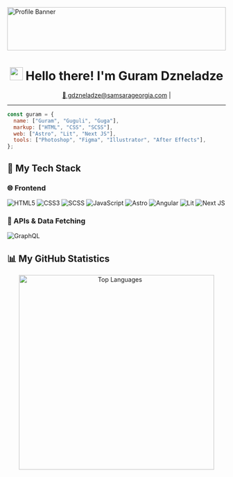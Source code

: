 <img src="https://static1.colliderimages.com/wordpress/wp-content/uploads/2022/06/Star-Wars-(1).jpg" alt="Profile Banner" width="100%" height="100px" />

<h1 align="center">
  <img src="https://media.giphy.com/media/hvRJCLFzcasrR4ia7z/giphy.gif" width="30px">
  Hello there! I'm Guram Dzneladze
</h1>


<p align="center">
  <a href="mailto:gdzneladze@samsarageorgia.com">📧 gdzneladze@samsarageorgia.com</a> | 

</p>

---

```js
const guram = {
  name: ["Guram", "Guguli", "Guga"],
  markup: ["HTML", "CSS", "SCSS"],
  web: ["Astro", "Lit", "Next JS"],
  tools: ["Photoshop", "Figma", "Illustrator", "After Effects"],
};
```

## 🚀 My Tech Stack

### 🌐 Frontend
![HTML5](https://img.shields.io/badge/HTML5-E34F26?style=for-the-badge&logo=html5&logoColor=white)
![CSS3](https://img.shields.io/badge/CSS3-1572B6?style=for-the-badge&logo=css3&logoColor=white)
![SCSS](https://img.shields.io/badge/SCSS-CC6699?style=for-the-badge&logo=sass&logoColor=white)
![JavaScript](https://img.shields.io/badge/JavaScript-F7DF1E?style=for-the-badge&logo=javascript&logoColor=black)
![Astro](https://img.shields.io/badge/Astro-FF5D01?style=for-the-badge&logo=astro&logoColor=white)
![Angular](https://img.shields.io/badge/Angular-DD0031?style=for-the-badge&logo=angular&logoColor=white)
![Lit](https://img.shields.io/badge/Lit-green?style=for-the-badge&logo=next&logoColor=white)
![Next JS](https://img.shields.io/badge/Next-JS-blue?style=for-the-badge&logo=next&logoColor=white)

### 🔗 APIs & Data Fetching
![GraphQL](https://img.shields.io/badge/GraphQL-E10098?style=for-the-badge&logo=graphql&logoColor=white)


## 📊 My GitHub Statistics

<p align="center">
  <img width="450px" src="https://github-readme-stats.vercel.app/api/top-langs/?username=Usernamenotavailable12&layout=compact&theme=dark" alt="Top Languages" />
</p>


